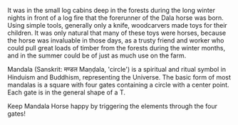 It was in the small log cabins deep in the forests during the long winter nights in front of a log fire that the forerunner of the Dala horse was born. Using simple tools, generally only a knife, woodcarvers made toys for their children. It was only natural that many of these toys were horses, because the horse was invaluable in those days, as a trusty friend and worker who could pull great loads of timber from the forests during the winter months, and in the summer could be of just as much use on the farm.

Mandala (Sanskrit: मण्डल Maṇḍala, 'circle') is a spiritual and ritual symbol in Hinduism and Buddhism, representing the Universe. The basic form of most mandalas is a square with four gates containing a circle with a center point. Each gate is in the general shape of a T.

Keep Mandala Horse happy by triggering the elements through the four gates!